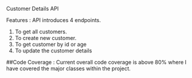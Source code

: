 Customer Details API



Features :
API introduces 4 endpoints.
1. To get all customers.
2. To create new customer.
3. To get customer by id or age
4. To update the customer details

##Code Coverage :
Current overall code coverage is above 80% where I have covered the major classes within the project.



>

>
